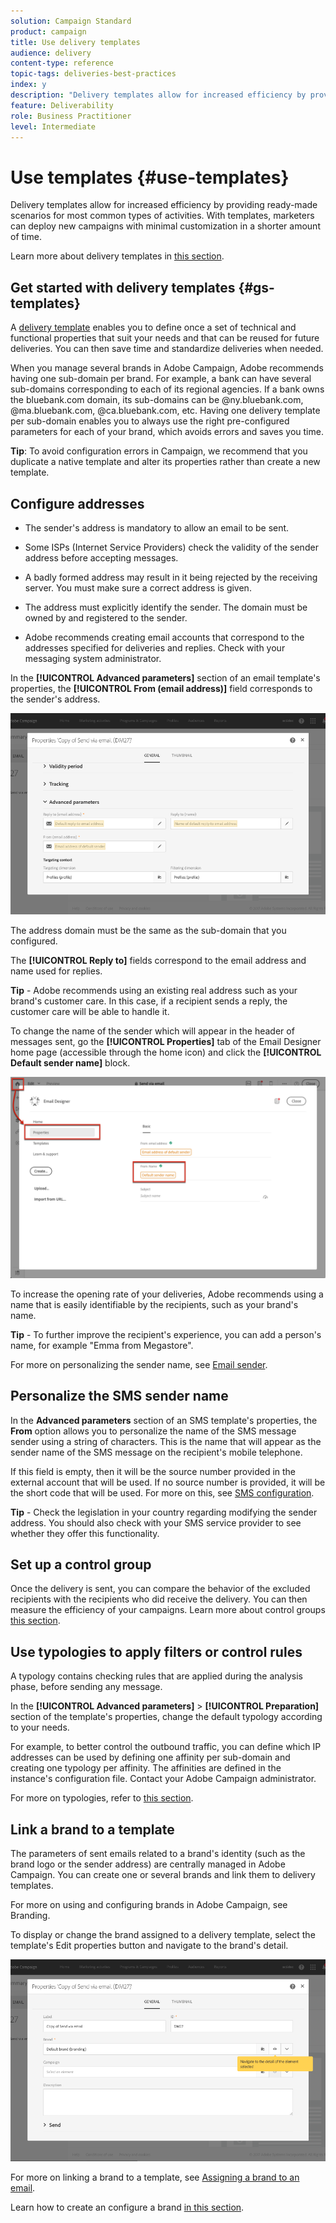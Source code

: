 ```yaml
---
solution: Campaign Standard
product: campaign
title: Use delivery templates
audience: delivery
content-type: reference
topic-tags: deliveries-best-practices
index: y
description: "Delivery templates allow for increased efficiency by providing ready-made scenarios for most common types of activities."
feature: Deliverability
role: Business Practitioner
level: Intermediate
---
```


# Use templates {#use-templates}

Delivery templates allow for increased efficiency by providing ready-made scenarios for most common types of activities. With templates, marketers can deploy new campaigns with minimal customization in a shorter amount of time.

Learn more about delivery templates in [this section](../../start/using/marketing-activity-templates.md).

## Get started with delivery templates {#gs-templates}

A [delivery template](../../start/using/marketing-activity-templates.md#creating-a-new-template) enables you to define once a set of technical and functional properties that suit your needs and that can be reused for future deliveries. You can then save time and standardize deliveries when needed.

When you manage several brands in Adobe Campaign, Adobe recommends having one sub-domain per brand. For example, a bank can have several sub-domains corresponding to each of its regional agencies. If a bank owns the bluebank.com domain, its sub-domains can be @ny.bluebank.com, @ma.bluebank.com, @ca.bluebank.com, etc. Having one delivery template per sub-domain enables you to always use the right pre-configured parameters for each of your brand, which avoids errors and saves you time.

**Tip**:  To avoid configuration errors in Campaign, we recommend that you duplicate a native template and alter its properties rather than create a new template.

## Configure addresses

* The sender's address is mandatory to allow an email to be sent.

* Some ISPs (Internet Service Providers) check the validity of the sender address before accepting messages. 

* A badly formed address may result in it being rejected by the receiving server. You must make sure a correct address is given.

* The address must explicitly identify the sender. The domain must be owned by and registered to the sender.

* Adobe recommends creating email accounts that correspond to the addresses specified for deliveries and replies. Check with your messaging system administrator.

In the **[!UICONTROL Advanced parameters]** section of an email template's properties, the **[!UICONTROL From (email address)]** field corresponds to the sender's address.

![](assets/template-parameters.png)

The address domain must be the same as the sub-domain that you configured.

The **[!UICONTROL Reply to]** fields correspond to the email address and name used for replies.

**Tip** - Adobe recommends using an existing real address such as your brand's customer care. In this case, if a recipient sends a reply, the customer care will be able to handle it.

To change the name of the sender which will appear in the header of messages sent, go the **[!UICONTROL Properties]**  tab of the Email Designer home page (accessible through the home icon) and click the **[!UICONTROL Default sender name]** block.

![](assets/template-content.png)

To increase the opening rate of your deliveries, Adobe recommends using a name that is easily identifiable by the recipients, such as your brand's name.

**Tip** - To further improve the recipient's experience, you can add a person's name, for example "Emma from Megastore".

For more on personalizing the sender name, see [Email sender](../../designing/using/subject-line.md#email-sender).

## Personalize the SMS sender name

In the **Advanced parameters** section of an SMS template's properties, the **From** option allows you to personalize the name of the SMS message sender using a string of characters. This is the name that will appear as the sender name of the SMS message on the recipient's mobile telephone.

If this field is empty, then it will be the source number provided in the external account that will be used. If no source number is provided, it will be the short code that will be used. For more on this, see [SMS configuration](../../administration/using/configuring-sms-channel.md).

**Tip** - Check the legislation in your country regarding modifying the sender address. You should also check with your SMS service provider to see whether they offer this functionality.

## Set up a control group

Once the delivery is sent, you can compare the behavior of the excluded recipients with the recipients who did receive the delivery. You can then measure the efficiency of your campaigns. Learn more about control groups [this section](../../sending/using/control-group.md).

## Use typologies to apply filters or control rules

A typology contains checking rules that are applied during the analysis phase, before sending any message.

In the **[!UICONTROL Advanced parameters]** > **[!UICONTROL Preparation]** section of the template's properties, change the default typology according to your needs. 

For example, to better control the outbound traffic, you can define which IP addresses can be used by defining one affinity per sub-domain and creating one typology per affinity. The affinities are defined in the instance's configuration file. Contact your Adobe Campaign administrator.

For more on typologies, refer to [this section](../../sending/using/managing-typologies.md).

## Link a brand to a template

The parameters of sent emails related to a brand's identity (such as the brand logo or the sender address) are centrally managed in Adobe Campaign. You can create one or several brands and link them to delivery templates.

For more on using and configuring brands in Adobe Campaign, see Branding.

To display or change the brand assigned to a delivery template, select the template's Edit properties button and navigate to the brand's detail.

![](assets/template-brand.png)

For more on linking a brand to a template, see [Assigning a brand to an email](../../administration/using/branding.md#assigning-a-brand-to-an-email).

Learn how to create an configure a brand [in this section](../../administration/using/branding.md#creating-a-brand).
